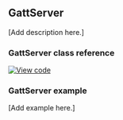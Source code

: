 ## GattServer

[Add description here.]

### GattServer class reference

[![View code](https://www.mbed.com/embed/?type=library)](https://os.mbed.com/docs/v5.8/mbed-os-api-doxy/class_gatt_server.html)

### GattServer example

[Add example here.]
